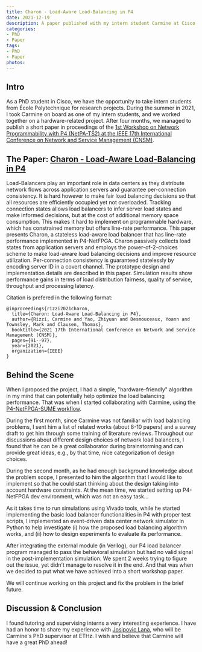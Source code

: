 ```yaml
---
title: Charon - Load-Aware Load-Balancing in P4
date: 2021-12-19
description: A paper published with my intern student Carmine at Cisco this summer.
categories:
- PhD
- Paper
tags:
- PhD
- Paper
photos:
---
```


## Intro

As a PhD student in Cisco, we have the opportunity to take intern students from École Polytechnique for research projects. During the summer in 2021, I took Carmine on board as one of my intern students, and we worked together on a hardware-related project. After four months, we managed to publish a short paper in proceedings of the [1st Workshop on Network Programmability with P4 (NetPA-TS2) at the IEEE 17th International Conference on Network and Service Management (CNSM)](https://ieeexplore.ieee.org/xpl/conhome/9615441/proceeding).


## The Paper: [Charon - Load-Aware Load-Balancing in P4 ](https://arxiv.org/abs/2110.14389)

Load-Balancers play an important role in data centers as they distribute network flows across application servers and guarantee per-connection consistency. It is hard however to make fair load balancing decisions so that all resources are efficiently occupied yet not overloaded. Tracking connection states allows load balancers to infer server load states and make informed decisions, but at the cost of additional memory space consumption. This makes it hard to implement on programmable hardware, which has constrained memory but offers line-rate performance. This paper presents Charon, a stateless load-aware load balancer that has line-rate performance implemented in P4-NetFPGA. Charon passively collects load states from application servers and employs the power-of-2-choices scheme to make load-aware load balancing decisions and improve resource utilization. Per-connection consistency is guaranteed statelessly by encoding server ID in a covert channel. The prototype design and implementation details are described in this paper. Simulation results show performance gains in terms of load distribution fairness, quality of service, throughput and processing latency.

Citation is prefered in the following format:
```
@inproceedings{rizzi2021charon,
  title={Charon: Load-Aware Load-Balancing in P4},
  author={Rizzi, Carmine and Yao, Zhiyuan and Desmouceaux, Yoann and Townsley, Mark and Clausen, Thomas},
  booktitle={2021 17th International Conference on Network and Service Management (CNSM)},
  pages={91--97},
  year={2021},
  organization={IEEE}
}
```

## Behind the Scene

When I proposed the project, I had a simple, "hardware-friendly" algorithm in my mind that can potentially help optimize the load balancing performance. That was when I started collaborating with Carmine, using the [P4-NetFPGA-SUME workflow](https://dl.acm.org/doi/10.1145/3289602.3293924).

During the first month, since Carmine was not familiar with load balancing problems, I sent him a list of related works (about 8-10 papers) and a survey draft to get him through some training of literature reviews. Throughout our discussions about different design choices of network load balancers, I found that he can be a great collaborator during brainstorming and can provide great ideas, e.g., by that time, nice categorization of design choices. 

During the second month, as he had enough background knowledge about the problem scope, I presented to him the algorithm that I would like to implement so that he could start thinking about the design taking into account hardware constraints. At the mean time, we started setting up P4-NetFPGA dev environment, which was not an easy task...

As it takes time to run simulations using Vivado tools, while he started implementing the basic load balancer functionalities in P4 with proper test scripts, I implemented an event-driven data center network simulator in Python to help investigate (i) how the proposed load balancing algorithm works, and (ii) how to design experiments to evaluate its performance.

After integrating the external module (in Verilog), our P4 load balancer program managed to pass the behavioral simulation but had no valid signal in the post-implementation simulation. We spent 2 weeks trying to figure out the issue, yet didn’t manage to resolve it in the end. And that was when we decided to put what we have achieved into a short workshop paper.

We will continue working on this project and fix the problem in the brief future.

## Discussion & Conclusion

I found tutoring and supervising interns a very interesting experience. I have had an honor to share my experience with [Josipovic Lana](https://scholar.google.ch/citations?user=AdaugN0AAAAJ&hl=en), who will be Carmine's PhD supervisor at ETHz. I wish and believe that Carmine will have a great PhD ahead!
